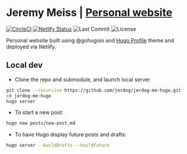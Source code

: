 # Jeremy Meiss | [Personal website](https://jerdog.me)

[![CircleCI](https://circleci.com/gh/jerdog/jerdog-me-hugo.svg?style=svg)](https://circleci.com/gh/jerdog/jerdog-me-hugo) 
[![Netlify Status](https://api.netlify.com/api/v1/badges/7b35d33b-298d-4b0d-b176-9f6d527e2fbf/deploy-status)](https://app.netlify.com/sites/jerdog-me-hugo/deploys) 
![Last Commit](https://img.shields.io/github/last-commit/jerdog/jerdog-me-hugo)
![License](https://img.shields.io/github/license/jerdog/jerdog-me-hugo)

Personal website built using @gohugoio and [Hugo Profile](https://github.com/gurusabarish/hugo-profile) theme and deployed via Netlify.  

## Local dev

* Clone the repo and submodule, and launch local server

```bash
git clone --recursive https://github.com/jerdog/jerdog-me-hugo.git
cd jerdog-me-hugo
hugo server
```

* To start a new post:

```bash
hugo new posts/new-post.md
```

* To have Hugo display future posts and drafts:

```bash
hugo server --buildDrafts --buildFuture
```
